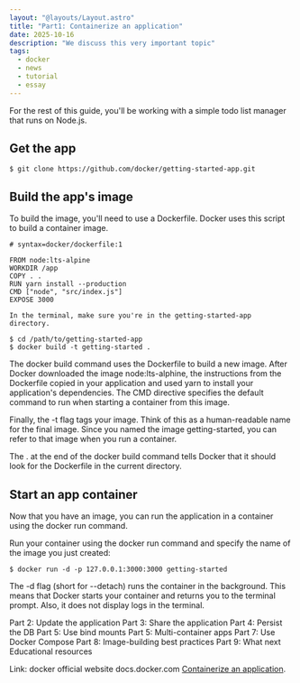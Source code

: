 ```yaml
---
layout: "@layouts/Layout.astro"
title: "Part1: Containerize an application"
date: 2025-10-16
description: "We discuss this very important topic"
tags:
  - docker
  - news
  - tutorial
  - essay
---
```


For the rest of this guide, you'll be working with a simple todo list manager that runs on Node.js.

## Get the app

```
$ git clone https://github.com/docker/getting-started-app.git
```

## Build the app's image

To build the image, you'll need to use a Dockerfile. Docker uses this script to build a container image.

```
# syntax=docker/dockerfile:1

FROM node:lts-alpine
WORKDIR /app
COPY . .
RUN yarn install --production
CMD ["node", "src/index.js"]
EXPOSE 3000
```

```
In the terminal, make sure you're in the getting-started-app directory.

$ cd /path/to/getting-started-app
$ docker build -t getting-started .
```

The docker build command uses the Dockerfile to build a new image.
After Docker downloaded the image node:lts-alphine, the instructions from the Dockerfile copied in your application and used yarn to install your application's dependencies. The CMD directive specifies the default command to run when starting a container from this image.

Finally, the -t flag tags your image. Think of this as a human-readable name for the final image. Since you named the image getting-started, you can refer to that image when you run a container.

The . at the end of the docker build command tells Docker that it should look for the Dockerfile in the current directory.

## Start an app container

Now that you have an image, you can run the application in a container using the docker run command.

Run your container using the docker run command and specify the name of the image you just created:

```
$ docker run -d -p 127.0.0.1:3000:3000 getting-started
```

The -d flag (short for --detach) runs the container in the background. This means that Docker starts your container and returns you to the terminal prompt. Also, it does not display logs in the terminal.

Part 2: Update the application
Part 3: Share the application
Part 4: Persist the DB
Part 5: Use bind mounts
Part 5: Multi-container apps
Part 7: Use Docker Compose
Part 8: Image-building best practices
Part 9: What next
Educational resources

Link: docker official website docs.docker.com [Containerize an application](https://docs.docker.com/get-started/workshop/02_our_app/).
